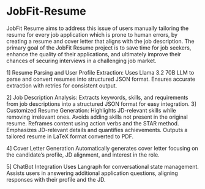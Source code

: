 # JobFit-Resume

JobFit Resume aims to address this issue of users manually tailoring the resume for every job application which is prone to human errors, by creating a resume and cover letter that aligns with the job description. The primary goal of the JobFit Resume project is to save time for job seekers, enhance the quality of their applications, and ultimately improve their chances of securing interviews in a challenging job market.

1] Resume Parsing and User Profile Extraction:
   Uses Llama 3.2 70B LLM to parse and convert resumes into structured JSON format.
   Ensures accurate extraction with retries for consistent output.

2] Job Description Analysis:
    Extracts keywords, skills, and requirements from job descriptions into a structured JSON format for easy integration.
3] Customized Resume Generation:
    Highlights JD-relevant skills while removing irrelevant ones.
    Avoids adding skills not present in the original resume.
    Reframes content using action verbs and the STAR method.
    Emphasizes JD-relevant details and quantifies achievements.
    Outputs a tailored resume in LaTeX format converted to PDF.

4] Cover Letter Generation
    Automatically generates cover letter focusing on the candidate’s profile, JD alignment, and interest in the role.

5] ChatBot Integration
    Uses Langraph for conversational state management.
    Assists users in answering additional application questions, aligning responses with their profile and the JD.
